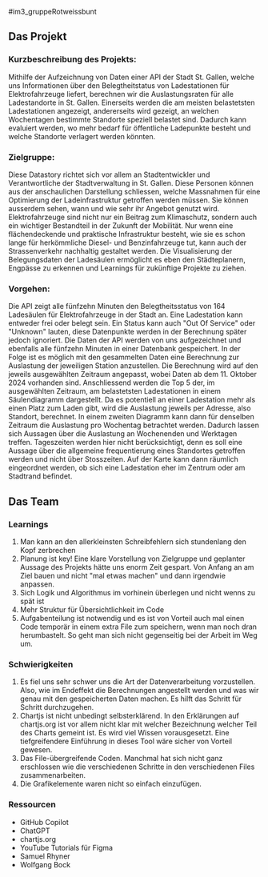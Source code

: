 #im3_gruppeRotweissbunt

## Das Projekt 
### Kurzbeschreibung des Projekts:
Mithilfe der Aufzeichnung von Daten einer API der Stadt St. Gallen, welche uns Informationen über den Belegtheitstatus von Ladestationen für Elektrofahrzeuge liefert, berechnen wir die Auslastungsraten für alle Ladestandorte in St. Gallen. Einerseits werden die am meisten belastetsten Ladestationen angezeigt, andererseits wird gezeigt, an welchen Wochentagen bestimmte Standorte speziell belastet sind. Dadurch kann evaluiert werden, wo mehr bedarf für öffentliche Ladepunkte besteht und welche Standorte verlagert werden könnten. 

### Zielgruppe:
Diese Datastory richtet sich vor allem an Stadtentwickler und Verantwortliche der Stadtverwaltung in St. Gallen. Diese Personen können aus der anschaulichen Darstellung schliessen, welche Massnahmen für eine Optimierung der Ladeinfrastruktur getroffen werden müssen. Sie können ausserdem sehen, wann und wie sehr ihr Angebot genutzt wird. 
Elektrofahrzeuge sind nicht nur ein Beitrag zum Klimaschutz, sondern auch ein wichtiger Bestandteil in der Zukunft der Mobilität. Nur wenn eine flächendeckende und praktische Infrastruktur besteht, wie sie es schon lange für herkömmliche Diesel- und Benzinfahrzeuge tut,  kann auch der Strassenverkehr nachhaltig gestaltet werden. Die Visualisierung der Belegungsdaten der Ladesäulen ermöglicht es eben den Städteplanern, Engpässe zu erkennen und Learnings für zukünftige Projekte zu ziehen.

### Vorgehen:
Die API zeigt alle fünfzehn Minuten den Belegtheitsstatus von 164 Ladesäulen für Elektrofahrzeuge in der Stadt an. Eine Ladestation kann entweder frei oder belegt sein. Ein Status kann auch "Out Of Service" oder "Unknown" lauten, diese Datenpunkte werden in der Berechnung später jedoch ignoriert. 
Die Daten der API werden von uns aufgezeichnet und ebenfalls alle fünfzehn Minuten in einer Datenbank gespeichert. In der Folge ist es möglich mit den gesammelten Daten eine Berechnung zur Auslastung der jeweiligen Station anzustellen. Die Berechnung wird auf den jeweils ausgewählten Zeitraum angepasst, wobei Daten ab dem 11. Oktober 2024 vorhanden sind. 
Anschliessend werden die Top 5 der, im ausgewählten Zeitraum, am belastetsten Ladestationen in einem Säulendiagramm dargestellt. Da es potentiell an einer Ladestation mehr als einen Platz zum Laden gibt, wird die Auslastung jeweils per Adresse, also Standort, berechnet. In einem zweiten Diagramm kann dann für denselben Zeitraum die Auslastung pro Wochentag betrachtet werden. Dadurch lassen sich Aussagen über die Auslastung an Wochenenden und Werktagen treffen. Tageszeiten werden hier nicht berücksichtigt, denn es soll eine Aussage über die allgemeine frequentierung eines Standortes getroffen werden und nicht über Stosszeiten. 
Auf der Karte kann dann räumlich eingeordnet werden, ob sich eine Ladestation eher im Zentrum oder am Stadtrand befindet. 


## Das Team

### Learnings
1. Man kann an den allerkleinsten Schreibfehlern sich stundenlang den Kopf zerbrechen
2. Planung ist key! Eine klare Vorstellung von Zielgruppe und geplanter Aussage des Projekts hätte uns enorm Zeit gespart. Von Anfang an am Ziel bauen und nicht "mal etwas machen" und dann irgendwie anpassen.
3. Sich Logik und Algorithmus im vorhinein überlegen und nicht wenns zu spät ist
4. Mehr Struktur für Übersichtlichkeit im Code 
5. Aufgabenteilung ist notwendig und es ist von Vorteil auch mal einen Code temporär in einem extra File zum speichern, wenn man noch dran herumbastelt. So geht man sich nicht gegenseitig bei der Arbeit im Weg um.

### Schwierigkeiten
1. Es fiel uns sehr schwer uns die Art der Datenverarbeitung vorzustellen. Also, wie im Endeffekt die Berechnungen angestellt werden und was wir genau mit den gespeicherten Daten machen. Es hilft das Schritt für Schritt durchzugehen.
2. Chartjs ist nicht unbedingt selbsterklärend. In den Erklärungen auf chartjs.org ist vor allem nicht klar mit welcher Bezeichnung welcher Teil des Charts gemeint ist. Es wird viel Wissen vorausgesetzt. Eine tiefgreifendere Einführung in dieses Tool wäre sicher von Vorteil gewesen.
3. Das File-übergreifende Coden. Manchmal hat sich nicht ganz erschlossen wie die verschiedenen Schritte in den verschiedenen Files zusammenarbeiten.
4. Die Grafikelemente waren nicht so einfach einzufügen.

### Ressourcen
- GitHub Copilot
- ChatGPT
- chartjs.org
- YouTube Tutorials für Figma
- Samuel Rhyner
- Wolfgang Bock






